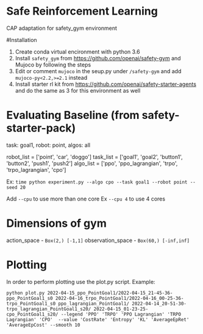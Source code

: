 # Safe Reinforcement Learning
CAP adaptation for safety_gym environment

#Installation
1) Create conda virtual encironment with python 3.6
2) Install `safety_gym` from https://github.com/openai/safety-gym and Mujoco by following the steps
3) Edit or comment `mujoco` in the seup.py under `/safety-gym` and add `mujoco-py<2.2,>=2.1` instead
4) Install starter rl kit from https://github.com/openai/safety-starter-agents and do the same as 3 for this environment as well



# Evaluating Baseline (from safety-starter-pack)
task: goal1, robot: point, algos: all

robot_list = ['point', 'car', 'doggo']
task_list = ['goal1', 'goal2', 'button1', 'button2', 'push1', 'push2']
algo_list = ['ppo', 'ppo_lagrangian', 'trpo', 'trpo_lagrangian', 'cpo']
    
Ex:
`time python experiment.py --algo cpo --task goal1 --robot point --seed 20`

 Add `--cpu` to use more than one core Ex `--cpu 4` to use 4 cores
 
 # Dimensions of gym
 action_space - `Box(2,) [-1,1]`
 observation_space - `Box(60,) [-inf,inf]`

# Plotting
In order to perform plotting use the plot.py script.
Example:
```
python plot.py 2022-04-15_ppo_PointGoal1/2022-04-15_21-45-36-ppo_PointGoal1_s0 2022-04-16_trpo_PointGoal1/2022-04-16_00-25-36-trpo_PointGoal1_s0 ppo_lagrangian_PointGoal1/ 2022-04-14_20-51-30-trpo_lagrangian_PointGoal1_s20/ 2022-04-15_01-23-25-cpo_PointGoal1_s20/ --legend 'PPO' 'TRPO' 'PPO Lagrangian' 'TRPO Lagrangian' 'CPO'  --value 'CostRate' 'Entropy' 'KL' 'AverageEpRet' 'AverageEpCost' --smooth 10 
```